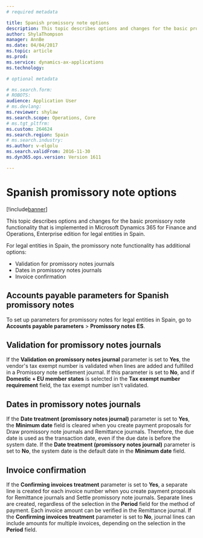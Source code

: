 ```yaml
---
# required metadata

title: Spanish promissory note options
description: This topic describes options and changes for the basic promissory note functionality that is implemented in Microsoft Dynamics 365 for Finance and Operations, Enterprise edition for legal entities in Spain.
author: ShylaThompson
manager: AnnBe
ms.date: 04/04/2017
ms.topic: article
ms.prod: 
ms.service: dynamics-ax-applications
ms.technology: 

# optional metadata

# ms.search.form: 
# ROBOTS: 
audience: Application User
# ms.devlang: 
ms.reviewer: shylaw
ms.search.scope: Operations, Core
# ms.tgt_pltfrm: 
ms.custom: 264624
ms.search.region: Spain
# ms.search.industry: 
ms.author: v-elgolu
ms.search.validFrom: 2016-11-30
ms.dyn365.ops.version: Version 1611

---
```


# Spanish promissory note options

[!include[banner](../includes/banner.md)]


This topic describes options and changes for the basic promissory note functionality that is implemented in Microsoft Dynamics 365 for Finance and Operations, Enterprise edition for legal entities in Spain.

For legal entities in Spain, the promissory note functionality has additional options:

-   Validation for promissory notes journals
-   Dates in promissory notes journals
-   Invoice confirmation

## Accounts payable parameters for Spanish promissory notes
To set up parameters for promissory notes for legal entities in Spain, go to **Accounts payable parameters** &gt; **Promissory notes ES**.

## Validation for promissory notes journals
If the **Validation on promissory notes journal** parameter is set to **Yes**, the vendor's tax exempt number is validated when lines are added and fulfilled in a Promissory note settlement journal. If this parameter is set to **No**, and if **Domestic + EU member states** is selected in the **Tax exempt number requirement** field, the tax exempt number isn't validated.

## Dates in promissory notes journals
If the **Date treatment (promissory notes journal)** parameter is set to **Yes**, the **Minimum date** field is cleared when you create payment proposals for Draw promissory note journals and Remittance journals. Therefore, the due date is used as the transaction date, even if the due date is before the system date. If the **Date treatment (promissory notes journal)** parameter is set to **No**, the system date is the default date in the **Minimum date** field.

## Invoice confirmation
If the **Confirming invoices treatment** parameter is set to **Yes**, a separate line is created for each invoice number when you create payment proposals for Remittance journals and Settle promissory note journals. Separate lines are created, regardless of the selection in the **Period** field for the method of payment. Each invoice amount can be verified in the Remittance journal. If the **Confirming invoices treatment** parameter is set to **No**, journal lines can include amounts for multiple invoices, depending on the selection in the **Period** field.



